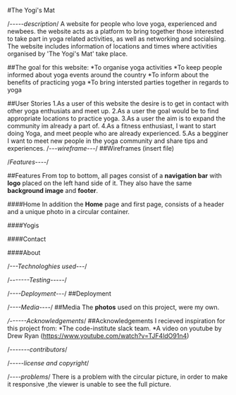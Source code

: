 #The Yogi's Mat

/*-----description*/
A website for people who love yoga, experienced and newbees.
the website acts as a platform to bring together those interested to take part in yoga related activities, as well as networking and socialsiing.
The website includes information of locations and times where activities organised by 'The Yogi's Mat' take place.


##The goal for this website:
*To organise yoga activities 
*To keep people informed about yoga events around the country
*To inform about the benefits of practicing yoga
*To bring intersted parties together in regards to yoga


##User Stories
1.As a user of this website the desire is to get in contact with other yoga enthusiats and meet up.
2.As a user the goal would be to find appropriate locations to practice yoga.
3.As a user the aim is to expand the community im already a part of.
4.As a fitness enthusiast, I want to start doing Yoga, and meet people who are already experienced.
5.As a begginer I want to meet new people in the yoga community and share tips and experiences.
/*---wireframe---*/
##Wireframes
(insert file)


/*Features----*/

##Features
From top to bottom, all pages consist of a **navigation bar** with **logo** placed on the left hand side of it. They also have
the same **background image** and **footer**.

####Home
In addition the **Home** page and first page, consists of a header and a unique photo in a circular container.

####Yogis

####Contact

####About

/*---Technologhies used---*/


/*-------Testing-----*/

/*----Deployment---*/
##Deployment

/*----Media----*/
##Media
The **photos** used on this project, were my own.


*/------Acknowledgements*/
##Acknowledgements
I recieved inspiration for this project from:
*The code-institute slack team.
*A video on youtube by Drew Ryan (https://www.youtube.com/watch?v=TJF4ldO91n4)

/*-------contributors*/


/*-----license and copyright*/

/*----problems*/
There is a problem with the circular picture, in order to make it responsive ,the viewer is unable to see the full picture.